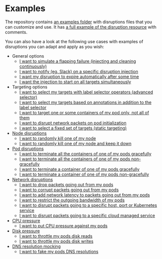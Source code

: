 # Examples

The repository contains [an examples folder](../examples/) with disruptions files that you can customize and use. It has [a full example of the disruption resource](../examples/complete.yaml) with comments.

You can also have a look at the following use cases with examples of disruptions you can adapt and apply as you wish:

- General options
  - [I want to simulate a flapping failure (injecting and cleaning continuously)](../examples/pulse.yaml)
  - [I want to notify (eg. Slack) on a specific disruption injection](../examples/reporting_network_drop.yaml)
  - [I want my disruption to expire automatically after some time](../examples/timed_disruption.yaml)
  - [I want the injection to start on all targets simultaneously](../examples/inject_time.yaml)
- Targeting options
  - [I want to select my targets with label selector operators (advanced selector)](../examples/advanced_selector.yaml)
  - [I want to select my targets based on annotations in addition to the label selector](../examples/annotation_filter.yaml)
  - [I want to target one or some containers of my pod only, not all of them](../examples/containers_targeting.yaml)
  - [I want to disrupt network packets on pod initialization](../examples/on_init.yaml)
  - [I want to select a fixed set of targets (static targeting)](../examples/static_targeting.yaml)
- [Node disruptions](/docs/node_disruption.md)
  - [I want to randomly kill one of my node](../examples/node_failure.yaml)
  - [I want to randomly kill one of my node and keep it down](../examples/node_failure_shutdown.yaml)
- [Pod disruptions](/docs/container_disruption.md)
  - [I want to terminate all the containers of one of my pods gracefully](../examples/container_failure_all_graceful.yaml)
  - [I want to terminate all the containers of one of my pods non-gracefully](../examples/container_failure_all_forced.yaml)
  - [I want to terminate a container of one of my pods gracefully](../examples/container_failure_graceful.yaml)
  - [I want to terminate a container of one of my pods non-gracefully](../examples/container_failure_forced.yaml)
- [Network disruptions](/docs/network_disruption.md)
  - [I want to drop packets going out from my pods](../examples/network_drop.yaml)
  - [I want to corrupt packets going out from my pods](../examples/network_corrupt.yaml)
  - [I want to add network latency to packets going out from my pods](../examples/network_delay.yaml)
  - [I want to restrict the outgoing bandwidth of my pods](../examples/network_bandwidth_limitation.yaml)
  - [I want to disrupt packets going to a specific host, port or Kubernetes service](../examples/network_filter_service.yaml)
  - [I want to disrupt packets going to a specific cloud managed service](../examples/network_cloud.yaml)
- [CPU pressure](/docs/cpu_pressure.md)
  - [I want to put CPU pressure against my pods](../examples/cpu_pressure.yaml)
- [Disk pressure](/docs/disk_pressure.md)
  - [I want to throttle my pods disk reads](../examples/disk_pressure_read.yaml)
  - [I want to throttle my pods disk writes](../examples/disk_pressure_write.yaml)
- [DNS resolution mocking](/docs/dns_disruption.md)
  - [I want to fake my pods DNS resolutions](../examples/dns.yaml)
